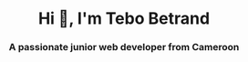 <h1 align="center">Hi 👋, I'm Tebo Betrand</h1>
<h3 align="center">A passionate junior web developer from Cameroon</h3>

